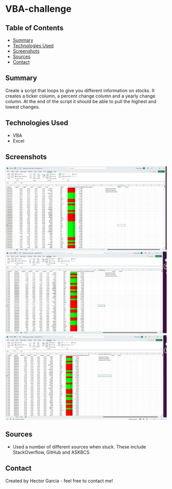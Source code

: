 # VBA-challenge

## Table of Contents
* [Summary](#general-information)
* [Technologies Used](#technologies-used)
* [Screenshots](#screenshots)
* [Sources](#setup)
* [Contact](#contact)

## Summary
Create a script that loops to give you different information on stocks. It creates a ticker column, a percent change column and a yearly change column. At the end of the script it should be able to pull the highest and lowest changes.

## Technologies Used 
* VBA
* Excel

## Screenshots 
![2018](Images/Screenshot-1.png)
![2019](Images/Screenshot-2.png)
![2020](Images/Screenshot-3.png)
## Sources
* Used a number of different sources when stuck. These include StackOverflow, GitHub and ASKBCS

## Contact
Created by Hector Garcia - feel free to contact me!